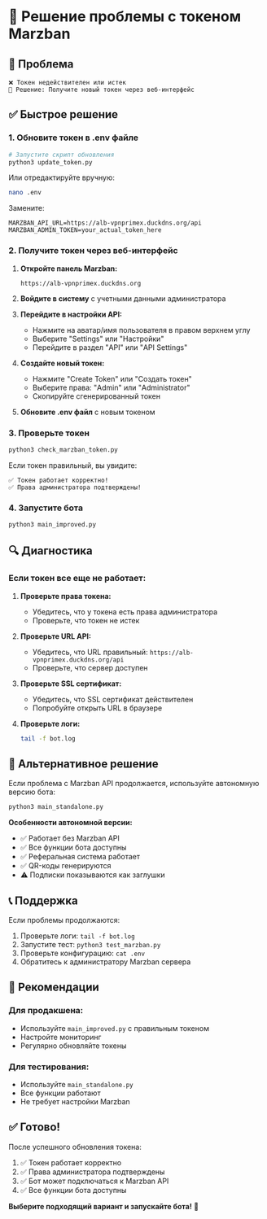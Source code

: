 # 🔧 Решение проблемы с токеном Marzban

## 🚨 Проблема
```
❌ Токен недействителен или истек
🔧 Решение: Получите новый токен через веб-интерфейс
```

## ✅ Быстрое решение

### 1. Обновите токен в .env файле

```bash
# Запустите скрипт обновления
python3 update_token.py
```

Или отредактируйте вручную:
```bash
nano .env
```

Замените:
```env
MARZBAN_API_URL=https://alb-vpnprimex.duckdns.org/api
MARZBAN_ADMIN_TOKEN=your_actual_token_here
```

### 2. Получите токен через веб-интерфейс

1. **Откройте панель Marzban:**
   ```
   https://alb-vpnprimex.duckdns.org
   ```

2. **Войдите в систему** с учетными данными администратора

3. **Перейдите в настройки API:**
   - Нажмите на аватар/имя пользователя в правом верхнем углу
   - Выберите "Settings" или "Настройки"
   - Перейдите в раздел "API" или "API Settings"

4. **Создайте новый токен:**
   - Нажмите "Create Token" или "Создать токен"
   - Выберите права: "Admin" или "Administrator"
   - Скопируйте сгенерированный токен

5. **Обновите .env файл** с новым токеном

### 3. Проверьте токен

```bash
python3 check_marzban_token.py
```

Если токен правильный, вы увидите:
```
✅ Токен работает корректно!
✅ Права администратора подтверждены!
```

### 4. Запустите бота

```bash
python3 main_improved.py
```

## 🔍 Диагностика

### Если токен все еще не работает:

1. **Проверьте права токена:**
   - Убедитесь, что у токена есть права администратора
   - Проверьте, что токен не истек

2. **Проверьте URL API:**
   - Убедитесь, что URL правильный: `https://alb-vpnprimex.duckdns.org/api`
   - Проверьте, что сервер доступен

3. **Проверьте SSL сертификат:**
   - Убедитесь, что SSL сертификат действителен
   - Попробуйте открыть URL в браузере

4. **Проверьте логи:**
   ```bash
   tail -f bot.log
   ```

## 🚀 Альтернативное решение

Если проблема с Marzban API продолжается, используйте автономную версию бота:

```bash
python3 main_standalone.py
```

**Особенности автономной версии:**
- ✅ Работает без Marzban API
- ✅ Все функции бота доступны
- ✅ Реферальная система работает
- ✅ QR-коды генерируются
- ⚠️ Подписки показываются как заглушки

## 📞 Поддержка

Если проблемы продолжаются:
1. Проверьте логи: `tail -f bot.log`
2. Запустите тест: `python3 test_marzban.py`
3. Проверьте конфигурацию: `cat .env`
4. Обратитесь к администратору Marzban сервера

## 🎯 Рекомендации

### Для продакшена:
- Используйте `main_improved.py` с правильным токеном
- Настройте мониторинг
- Регулярно обновляйте токены

### Для тестирования:
- Используйте `main_standalone.py`
- Все функции работают
- Не требует настройки Marzban

## ✅ Готово!

После успешного обновления токена:
1. ✅ Токен работает корректно
2. ✅ Права администратора подтверждены
3. ✅ Бот может подключаться к Marzban API
4. ✅ Все функции бота доступны

**Выберите подходящий вариант и запускайте бота!** 🚀